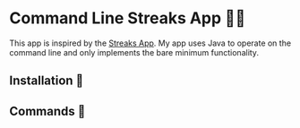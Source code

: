 # Command Line Streaks App 👨‍💻
This app is inspired by the [Streaks App](https://apps.apple.com/ca/app/streaks/id963034692). My app uses Java to operate on the command line and only implements the bare minimum functionality.

## Installation 🔧

## Commands 🤖